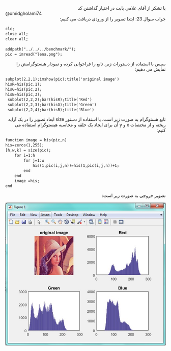 <div dir="rtl">
با تشکر از آقای غلامی بابت در اختیار گذاشتن کد
</div>
@omidgholami74

<div dir="rtl">
جواب سوال 23:
ابتدا تصویر را از ورودی دریافت می کنیم:
</div>

```
clc;
close all;
clear all;

addpath("../../../benchmark/");
pic = imread("lena.png");
```

<div dir="rtl">
سپس با استفاده از دستورات زیر، تابع را فراخوانی کرده و نمودار هیستوگرامش را نمایش می دهیم:
</div>

```
subplot(2,2,1);imshow(pic);title('original image')
hisR=his(pic,1);
hisG=his(pic,2);
hisB=his(pic,3);
 subplot(2,2,2);bar(hisR);title('Red')
 subplot(2,2,3);bar(hisG);title('Green')
 subplot(2,2,4);bar(hisB);title('Blue')
```
<div dir="rtl">
تابع هستوگرام به صورت زیر است. با استفاده از دستور size ابعاد تصویر را در یک آرایه ریخته و از مختصات x و y آن برای ایجاد یک حلقه و محاسبه هیستوگرام استفاده می کنیم:
</div>

```
function image = his(pic,n)
his=zeros(1,255);
[h,w,k] = size(pic);
    for i=1:h
        for j=1:w
            his(1,pic(i,j,n))=his(1,pic(i,j,n))+1;
        end
    end
    image =his;
end
```

<div dir="rtl">
تصویر خروجی به صورت زیر است:
</div>

![khorooji](02738.jpg)
